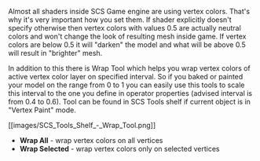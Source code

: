 Almost all shaders inside SCS Game engine are using vertex colors. That's why it's very important how you set them. If shader explicitly doesn't specify otherwise then vertex colors with values 0.5 are actually neutral colors and won't change the look of resulting mesh inside game. If vertex colors are below 0.5 it will "darken" the model and what will be above 0.5 will result in "brighter" mesh. 

In addition to this there is Wrap Tool which helps you wrap vertex colors of active vertex color layer on specified interval. So if you baked or painted your model on the range from 0 to 1 you can easily use this tools to scale this interval to the one you define in operator properties (advised interval is from 0.4 to 0.6). Tool can be found in SCS Tools shelf if current object is in "Vertex Paint" mode.

[[images/SCS_Tools_Shelf_-_Wrap_Tool.png]]

* **Wrap All** - wrap vertex colors on all vertices
* **Wrap Selected** - wrap vertex colors only on selected vertices